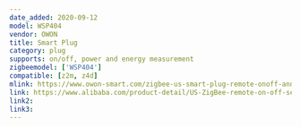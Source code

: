 ```yaml
---
date_added: 2020-09-12
model: WSP404
vendor: OWON
title: Smart Plug
category: plug
supports: on/off, power and energy measurement
zigbeemodel: ['WSP404']
compatible: [z2m, z4d]
mlink: https://www.owon-smart.com/zigbee-us-smart-plug-remote-onoff-and-scheduling-smart-plug-404-product/
link: https://www.alibaba.com/product-detail/US-ZigBee-remote-on-off-setting_62496574196.html
link2: 
link3: 
---
```

